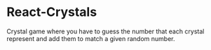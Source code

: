 # React-Crystals
Crystal game where you have to guess the number that each crystal represent and add them to match a given random number.

